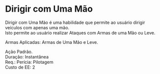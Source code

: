 # Dirigir com Uma Mão

Dirigir com Uma Mão é uma habilidade que permite ao usuário dirigir veículos com apenas uma mão.  
Isto permite ao usuário realizar Ataques com Armas de uma Mão ou Leve.

Armas Aplicadas: Armas de Uma Mão e Leve.

Ação Padrão.  
Duração: Instantânea  
Req.: Perícia: Pilotagem  
Custo de EE: 2
